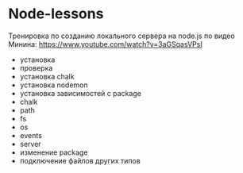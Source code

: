 # Node-lessons

Тренировка по созданию локального сервера на node.js по видео Минина: https://www.youtube.com/watch?v=3aGSqasVPsI 

 - установка
- проверка
- установка chalk
- установка nodemon
- установка зависимостей с package
- chalk
- path
- fs
- os
- events
- server
- изменение package
- подключение файлов других типов 
